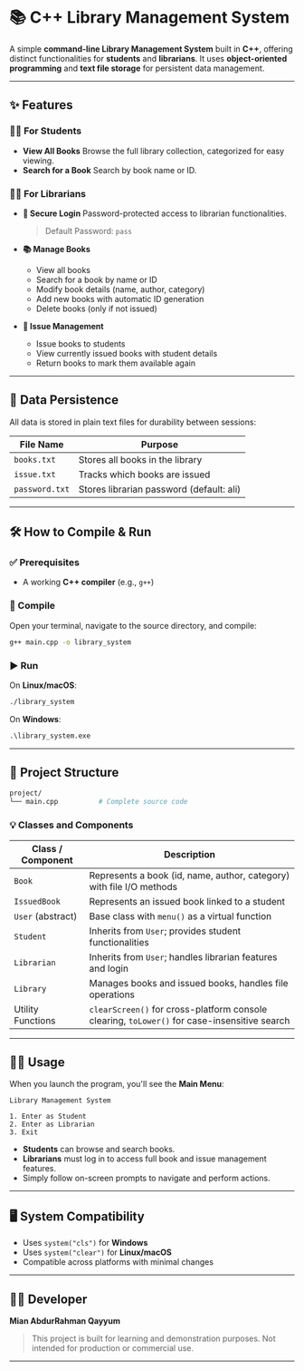 # 📚 C++ Library Management System

A simple **command-line Library Management System** built in **C++**, offering distinct functionalities for **students** and **librarians**. It uses **object-oriented programming** and **text file storage** for persistent data management.

---

## ✨ Features

### 👨‍🎓 For Students

* **View All Books**
  Browse the full library collection, categorized for easy viewing.
* **Search for a Book**
  Search by book name or ID.

### 🧑‍🏫 For Librarians

* **🔐 Secure Login**
  Password-protected access to librarian functionalities.

  > Default Password: `pass`
* **📚 Manage Books**

  * View all books
  * Search for a book by name or ID
  * Modify book details (name, author, category)
  * Add new books with automatic ID generation
  * Delete books (only if not issued)
* **📖 Issue Management**

  * Issue books to students
  * View currently issued books with student details
  * Return books to mark them available again

---

## 💾 Data Persistence

All data is stored in plain text files for durability between sessions:

| File Name      | Purpose                                  |
| -------------- | ---------------------------------------- |
| `books.txt`    | Stores all books in the library          |
| `issue.txt`    | Tracks which books are issued            |
| `password.txt` | Stores librarian password (default: ali) |

---

## 🛠️ How to Compile & Run

### ✅ Prerequisites

* A working **C++ compiler** (e.g., `g++`)

### 🔧 Compile

Open your terminal, navigate to the source directory, and compile:

```bash
g++ main.cpp -o library_system
```

### ▶️ Run

On **Linux/macOS**:

```bash
./library_system
```

On **Windows**:

```cmd
.\library_system.exe
```

---

## 📂 Project Structure

```bash
project/
└── main.cpp          # Complete source code
```

### 💡 Classes and Components

| Class / Component | Description                                                                                  |
| ----------------- | -------------------------------------------------------------------------------------------- |
| `Book`            | Represents a book (id, name, author, category) with file I/O methods                         |
| `IssuedBook`      | Represents an issued book linked to a student                                                |
| `User` (abstract) | Base class with `menu()` as a virtual function                                               |
| `Student`         | Inherits from `User`; provides student functionalities                                       |
| `Librarian`       | Inherits from `User`; handles librarian features and login                                   |
| `Library`         | Manages books and issued books, handles file operations                                      |
| Utility Functions | `clearScreen()` for cross-platform console clearing, `toLower()` for case-insensitive search |

---

## 🧑‍💻 Usage

When you launch the program, you'll see the **Main Menu**:

```text
Library Management System

1. Enter as Student
2. Enter as Librarian
3. Exit
```

* **Students** can browse and search books.
* **Librarians** must log in to access full book and issue management features.
* Simply follow on-screen prompts to navigate and perform actions.

---

## 🖥️ System Compatibility

* Uses `system("cls")` for **Windows**
* Uses `system("clear")` for **Linux/macOS**
* Compatible across platforms with minimal changes

---

## 👨‍💻 Developer

**Mian AbdurRahman Qayyum**

> This project is built for learning and demonstration purposes.
> Not intended for production or commercial use.

---
